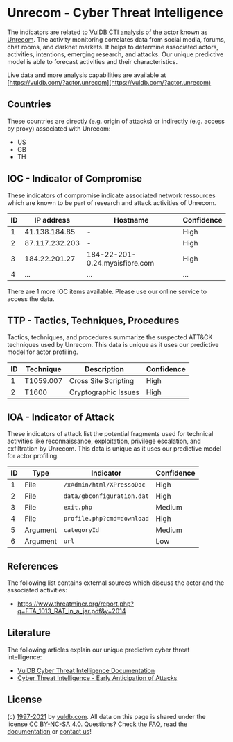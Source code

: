 # Unrecom - Cyber Threat Intelligence

The indicators are related to [VulDB CTI analysis](https://vuldb.com/?doc.cti) of the actor known as [Unrecom](https://vuldb.com/?actor.unrecom). The activity monitoring correlates data from social media, forums, chat rooms, and darknet markets. It helps to determine associated actors, activities, intentions, emerging research, and attacks. Our unique predictive model is able to forecast activities and their characteristics.

Live data and more analysis capabilities are available at [https://vuldb.com/?actor.unrecom](https://vuldb.com/?actor.unrecom)

## Countries

These countries are directly (e.g. origin of attacks) or indirectly (e.g. access by proxy) associated with Unrecom:

* US
* GB
* TH

## IOC - Indicator of Compromise

These indicators of compromise indicate associated network ressources which are known to be part of research and attack activities of Unrecom.

ID | IP address | Hostname | Confidence
-- | ---------- | -------- | ----------
1 | 41.138.184.85 | - | High
2 | 87.117.232.203 | - | High
3 | 184.22.201.27 | 184-22-201-0.24.myaisfibre.com | High
4 | ... | ... | ...

There are 1 more IOC items available. Please use our online service to access the data.

## TTP - Tactics, Techniques, Procedures

Tactics, techniques, and procedures summarize the suspected ATT&CK techniques used by Unrecom. This data is unique as it uses our predictive model for actor profiling.

ID | Technique | Description | Confidence
-- | --------- | ----------- | ----------
1 | T1059.007 | Cross Site Scripting | High
2 | T1600 | Cryptographic Issues | High

## IOA - Indicator of Attack

These indicators of attack list the potential fragments used for technical activities like reconnaissance, exploitation, privilege escalation, and exfiltration by Unrecom. This data is unique as it uses our predictive model for actor profiling.

ID | Type | Indicator | Confidence
-- | ---- | --------- | ----------
1 | File | `/xAdmin/html/XPressoDoc` | High
2 | File | `data/gbconfiguration.dat` | High
3 | File | `exit.php` | Medium
4 | File | `profile.php?cmd=download` | High
5 | Argument | `categoryId` | Medium
6 | Argument | `url` | Low

## References

The following list contains external sources which discuss the actor and the associated activities:

* https://www.threatminer.org/report.php?q=FTA_1013_RAT_in_a_jar.pdf&y=2014

## Literature

The following articles explain our unique predictive cyber threat intelligence:

* [VulDB Cyber Threat Intelligence Documentation](https://vuldb.com/?doc.cti)
* [Cyber Threat Intelligence - Early Anticipation of Attacks](https://www.scip.ch/en/?labs.20201022)

## License

(c) [1997-2021](https://vuldb.com/?doc.changelog) by [vuldb.com](https://vuldb.com/?doc.about). All data on this page is shared under the license [CC BY-NC-SA 4.0](https://creativecommons.org/licenses/by-nc-sa/4.0/). Questions? Check the [FAQ](https://vuldb.com/?doc.faq), read the [documentation](https://vuldb.com/?doc) or [contact us](https://vuldb.com/?contact)!
